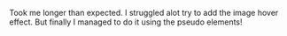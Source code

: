 Took me longer than expected. I struggled alot try to add the image hover effect. But finally I managed to do it using the pseudo elements!
